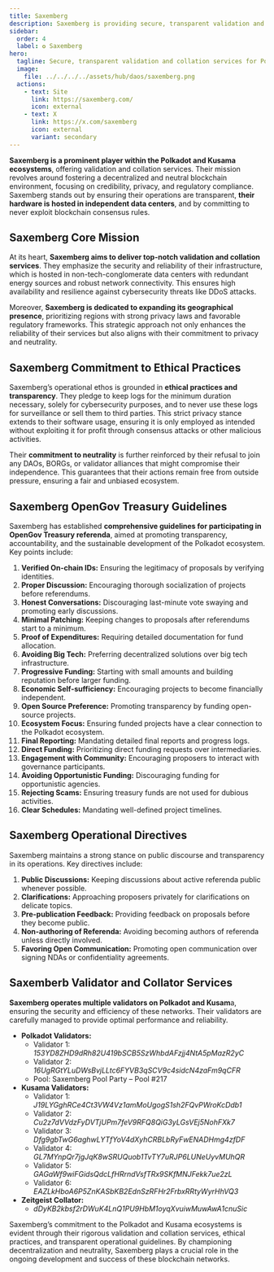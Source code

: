 ```yaml
---
title: Saxemberg
description: Saxemberg is providing secure, transparent validation and collation services for Polkadot and Kusama, championing decentralization and ethical practices.
sidebar:
  order: 4
  label: ✪ Saxemberg
hero:
  tagline: Secure, transparent validation and collation services for Polkadot.
  image: 
    file: ../../../../assets/hub/daos/saxemberg.png
  actions:
    - text: Site
      link: https://saxemberg.com/
      icon: external
    - text: X
      link: https://x.com/saxemberg
      icon: external
      variant: secondary
---
```


**Saxemberg is a prominent player within the Polkadot and Kusama ecosystems**, offering validation and collation services. Their mission revolves around fostering a decentralized and neutral blockchain environment, focusing on credibility, privacy, and regulatory compliance. Saxemberg stands out by ensuring their operations are transparent, **their hardware is hosted in independent data centers**, and by committing to never exploit blockchain consensus rules.

## Saxemberg Core Mission
At its heart, **Saxemberg aims to deliver top-notch validation and collation services**. They emphasize the security and reliability of their infrastructure, which is hosted in non-tech-conglomerate data centers with redundant energy sources and robust network connectivity. This ensures high availability and resilience against cybersecurity threats like DDoS attacks.

Moreover, **Saxemberg is dedicated to expanding its geographical presence**, prioritizing regions with strong privacy laws and favorable regulatory frameworks. This strategic approach not only enhances the reliability of their services but also aligns with their commitment to privacy and neutrality.

## Saxemberg Commitment to Ethical Practices
Saxemberg’s operational ethos is grounded in **ethical practices and transparency**. They pledge to keep logs for the minimum duration necessary, solely for cybersecurity purposes, and to never use these logs for surveillance or sell them to third parties. This strict privacy stance extends to their software usage, ensuring it is only employed as intended without exploiting it for profit through consensus attacks or other malicious activities.

Their **commitment to neutrality** is further reinforced by their refusal to join any DAOs, BORGs, or validator alliances that might compromise their independence. This guarantees that their actions remain free from outside pressure, ensuring a fair and unbiased ecosystem.

## Saxemberg OpenGov Treasury Guidelines
Saxemberg has established **comprehensive guidelines for participating in OpenGov Treasury referenda**, aimed at promoting transparency, accountability, and the sustainable development of the Polkadot ecosystem. Key points include:

1. **Verified On-chain IDs:** Ensuring the legitimacy of proposals by verifying identities.
2. **Proper Discussion:** Encouraging thorough socialization of projects before referendums.
3. **Honest Conversations:** Discouraging last-minute vote swaying and promoting early discussions.
4. **Minimal Patching:** Keeping changes to proposals after referendums start to a minimum.
5. **Proof of Expenditures:** Requiring detailed documentation for fund allocation.
6. **Avoiding Big Tech:** Preferring decentralized solutions over big tech infrastructure.
7. **Progressive Funding:** Starting with small amounts and building reputation before larger funding.
8. **Economic Self-sufficiency:** Encouraging projects to become financially independent.
9. **Open Source Preference:** Promoting transparency by funding open-source projects.
10. **Ecosystem Focus:** Ensuring funded projects have a clear connection to the Polkadot ecosystem.
11. **Final Reporting:** Mandating detailed final reports and progress logs.
12. **Direct Funding:** Prioritizing direct funding requests over intermediaries.
13. **Engagement with Community:** Encouraging proposers to interact with governance participants.
14. **Avoiding Opportunistic Funding:** Discouraging funding for opportunistic agencies.
15. **Rejecting Scams:** Ensuring treasury funds are not used for dubious activities.
16. **Clear Schedules:** Mandating well-defined project timelines.

## Saxemberg Operational Directives
Saxemberg maintains a strong stance on public discourse and transparency in its operations. Key directives include:

1. **Public Discussions:** Keeping discussions about active referenda public whenever possible.
2. **Clarifications:** Approaching proposers privately for clarifications on delicate topics.
3. **Pre-publication Feedback:** Providing feedback on proposals before they become public.
4. **Non-authoring of Referenda:** Avoiding becoming authors of referenda unless directly involved.
5. **Favoring Open Communication:** Promoting open communication over signing NDAs or confidentiality agreements.

## Saxemberb Validator and Collator Services
**Saxemberg operates multiple validators on Polkadot and Kusam**a, ensuring the security and efficiency of these networks. Their validators are carefully managed to provide optimal performance and reliability.

- **Polkadot Validators:**
  - Validator 1: *153YD8ZHD9dRh82U419bSCB5SzWhbdAFzjj4NtA5pMazR2yC*
  - Validator 2: *16UgRGtYLuDWsBvjLLtc6FYVB3qSCV9c4sidcN4zaFm9qCFR*
  - Pool: Saxemberg Pool Party – Pool #217
- **Kusama Validators:**
  - Validator 1: *J19LYGghRCe4Ct3VW4Vz1amMoUgogS1sh2FQvPWroKcDdb1*
  - Validator 2: *Cu2z7dVVdzFyDVTjUPm7feV9RFQ8QiG3yLGsVEj5NohFXk7*
  - Validator 3: *Dfg9gbTwG6aghwLYTfYoV4dXyhCRBLbRyFwENADHmg4zfDF*
  - Validator 4: *GL7MYnpQr7jgJqK8wSRUQuob1TvTY7uRJP6LUNeUyvMUhQR*
  - Validator 5: *GAGaWf9wiFGidsQdcLfHRrndVsfTRx9SKfMNJFekk7ue2zL*
  - Validator 6: *EAZLkHboA6P5ZnKASbKB2EdnSzRFHr2FrbxRRtyWyrHhVQ3*
- **Zeitgeist Collator:**
  - *dDyKB2kbsf2rDWuK4LnQ1PU9HbM1oyqXvuiwMuwAwA1cnuSic*

Saxemberg’s commitment to the Polkadot and Kusama ecosystems is evident through their rigorous validation and collation services, ethical practices, and transparent operational guidelines. By championing decentralization and neutrality, Saxemberg plays a crucial role in the ongoing development and success of these blockchain networks.
